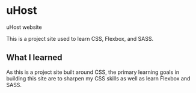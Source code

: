 # uHost
uHost website

This is a project site used to learn CSS, Flexbox, and SASS.

## What I learned
As this is a project site built around CSS, the primary learning goals in building this site are to sharpen my CSS skills as well as learn Flexbox and SASS.
